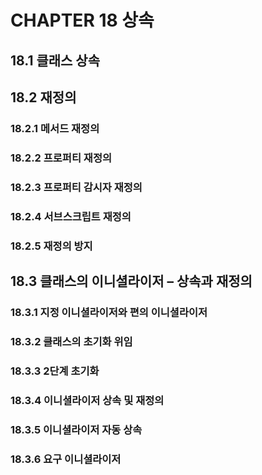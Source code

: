 # CHAPTER 18 상속

## 18.1 클래스 상속

## 18.2 재정의

### 18.2.1 메서드 재정의

### 18.2.2 프로퍼티 재정의

### 18.2.3 프로퍼티 감시자 재정의

### 18.2.4 서브스크립트 재정의

### 18.2.5 재정의 방지

## 18.3 클래스의 이니셜라이저 – 상속과 재정의

### 18.3.1 지정 이니셜라이저와 편의 이니셜라이저

### 18.3.2 클래스의 초기화 위임

### 18.3.3 2단계 초기화

### 18.3.4 이니셜라이저 상속 및 재정의

### 18.3.5 이니셜라이저 자동 상속

### 18.3.6 요구 이니셜라이저